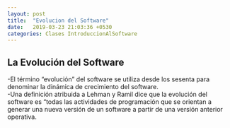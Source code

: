 ```yaml
---
layout: post
title:  "Evolucion del Software"
date:   2019-03-23 21:03:36 +0530
categories: Clases IntroduccionAlSoftware
---
```

<h2>La Evolución del Software</h2>
  <p>-El término “evolución” del software se utiliza desde los sesenta para denominar la dinámica de crecimiento del software.<br>
  -Una definición atribuida a Lehman y Ramil dice que la evolución del software es “todas las actividades de programación que se orientan a generar una nueva versión de un software a partir de una versión anterior operativa. </p>
  
